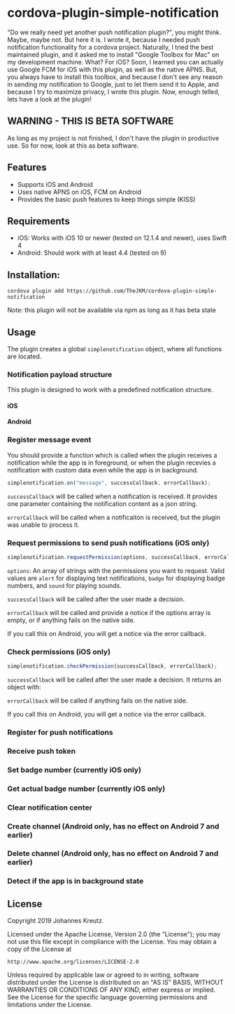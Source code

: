 # cordova-plugin-simple-notification
"Do we really need yet another push notification plugin?", you might think. Maybe, maybe not. But here it is. I wrote it, because I needed push notification functionality for a cordova project. Naturally, I tried the best maintained plugin, and it asked me to install "Google Toolbox for Mac" on my development machine. What? For iOS? Soon, I learned you can actually use Google FCM for iOS with this plugin, as well as the native APNS. But, you always have to install this toolbox, and because I don't see any reason in sending my notification to Google, just to let them send it to Apple, and because I try to maximize privacy, I wrote this plugin. Now, enough telled, lets have a look at the plugin!

## WARNING - THIS IS BETA SOFTWARE
As long as my project is not finished, I don't have the plugin in productive use. So for now, look at this as beta software.

## Features
- Supports iOS and Android
- Uses native APNS on iOS, FCM on Android
- Provides the basic push features to keep things simple (KISS)

## Requirements
- iOS: Works with iOS 10 or newer (tested on 12.1.4 and newer), uses Swift 4
- Android: Should work with at least 4.4 (tested on 9)

## Installation:
```shell
cordova plugin add https://github.com/TheJKM/cordova-plugin-simple-notification
```
Note: this plugin will not be available via npm as long as it has beta state

## Usage
The plugin creates a global `simplenotification` object, where all functions are located.

### Notification payload structure
This plugin is designed to work with a predefined notification structure.

#### iOS


#### Android


### Register message event
You should provide a function which is called when the plugin receives a notification while the app is in foreground, or when the plugin recevies a notification with custom data even while the app is in background.
```js
simplenotification.on("message", successCallback, errorCallback);
```
`successCallback` will be called when a notification is received. It provides one parameter containing the notification content as a json string.

`errorCallback` will be called when a notificaiton is received, but the plugin was unable to process it.

### Request permissions to send push notifications (iOS only)
```js
simplenotification.requestPermission(options, successCallback, errorCallback);
```
`options`: An array of strings with the permissions you want to request. Valid values are `alert` for displaying text notifications, `badge` for displaying badge numbers, and `sound` for playing sounds.

`successCallback` will be called after the user made a decision. 

`errorCallback` will be called and provide a notice if the options array is empty, or if anything fails on the native side.

If you call this on Android, you will get a notice via the error callback.

### Check permissions (iOS only)
```js
simplenotification.checkPermission(successCallback, errorCallback);
```

`successCallback` will be called after the user made a decision. It returns an object with:



`errorCallback` will be called if anything fails on the native side.

If you call this on Android, you will get a notice via the error callback.

### Register for push notifications


### Receive push token


### Set badge number (currently iOS only)


### Get actual badge number (currently iOS only)


### Clear notification center


### Create channel (Android only, has no effect on Android 7 and earlier)


### Delete channel (Android only, has no effect on Android 7 and earlier)


### Detect if the app is in background state


## License
Copyright 2019 Johannes Kreutz.

Licensed under the Apache License, Version 2.0 (the "License");
you may not use this file except in compliance with the License.
You may obtain a copy of the License at

    http://www.apache.org/licenses/LICENSE-2.0

Unless required by applicable law or agreed to in writing, software
distributed under the License is distributed on an "AS IS" BASIS,
WITHOUT WARRANTIES OR CONDITIONS OF ANY KIND, either express or implied.
See the License for the specific language governing permissions and
limitations under the License.
